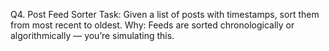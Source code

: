 Q4. Post Feed Sorter
Task: Given a list of posts with timestamps, sort them from most recent to oldest.
Why: Feeds are sorted chronologically or algorithmically — you’re simulating this.